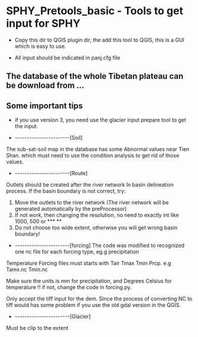 # SPHY_Pretools_basic - Tools to get  input for SPHY

* Copy this dir to QGIS plugin dir, the add this tool to QGIS, this is a GUI which is easy to use.

* All input should be indicated in panj.cfg file

## The database of the whole Tibetan plateau can be download from ...

## Some important tips 

* if you use version 3, you need use the glacier input prepare tool to get the input.

* -----------------------[Soil] 

The sub-sat-soil map in the database has some Abnormal values near Tien Shan. which must need to use the condition analysis to get rid of those values. 

* -----------------------[Route]

Outlets should be created after the river network
In basin delineation process. If the basin boundary is not correct, try:

1. Move the outlets to the river network (The river network will be generated automatically by the preProcessor) 
2. If not work, then changing the resolution, no need to exactly int like 1000, 500 or *** **
3. Do not choose too wide extent, otherwise you will get wrong basin boundary!

* -----------------------[forcing]
The code was modified to recognized one nc file for each forcing type, eg.g precipitation

Temperature Forcing files must starts with Tair Tmax Tmin Prcp.  e.g Tamx.nc Tmin.nc 

Make sure the units is mm for precipitation, and Degrees Celsius for temperature !! if not, change the code in forcing.py.
   
Only accept the tiff input for the dem. Since the process of converting NC to tiff would has some problem if you use the old gdal version in the QGIS. 

* -----------------------[Glacier]

Must be clip to the extent